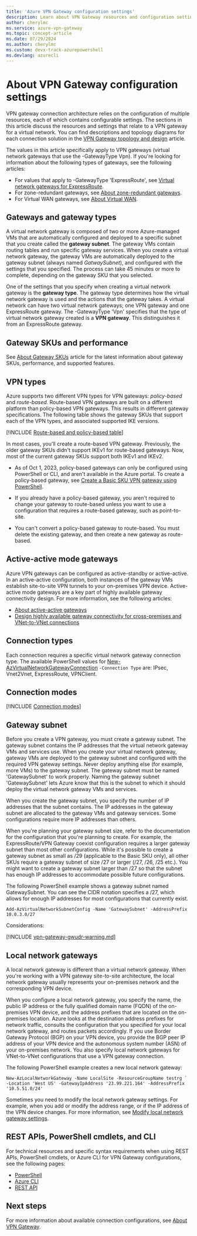 ```yaml
---
title: 'Azure VPN Gateway configuration settings'
description: Learn about VPN Gateway resources and configuration settings.
author: cherylmc
ms.service: azure-vpn-gateway
ms.topic: concept-article
ms.date: 07/29/2024
ms.author: cherylmc 
ms.custom: devx-track-azurepowershell
ms.devlang: azurecli
---
```

# About VPN Gateway configuration settings

VPN gateway connection architecture relies on the configuration of multiple resources, each of which contains configurable settings. The sections in this article discuss the resources and settings that relate to a VPN gateway for a virtual network. You can find descriptions and topology diagrams for each connection solution in the [VPN Gateway topology and design](design.md) article.

The values in this article specifically apply to VPN gateways (virtual network gateways that use the -GatewayType Vpn). If you're looking for information about the following types of gateways, see the following articles:

* For values that apply to -GatewayType 'ExpressRoute', see [Virtual network gateways for ExpressRoute](../expressroute/expressroute-about-virtual-network-gateways.md).
* For zone-redundant gateways, see [About zone-redundant gateways](about-zone-redundant-vnet-gateways.md).
* For Virtual WAN gateways, see [About Virtual WAN](../virtual-wan/virtual-wan-about.md).

## <a name="gwtype"></a>Gateways and gateway types

A virtual network gateway is composed of two or more Azure-managed VMs that are automatically configured and deployed to a specific subnet that you create called the **gateway subnet**. The gateway VMs contain routing tables and run specific gateway services. When you create a virtual network gateway, the gateway VMs are automatically deployed to the gateway subnet (always named *GatwaySubnet*), and configured with the settings that you specified. The process can take 45 minutes or more to complete, depending on the gateway SKU that you selected.

One of the settings that you specify when creating a virtual network gateway is the **gateway type**. The gateway type determines how the virtual network gateway is used and the actions that the gateway takes. A virtual network can have two virtual network gateways; one VPN gateway and one ExpressRoute gateway. The -GatewayType 'Vpn' specifies that the type of virtual network gateway created is a **VPN gateway**. This distinguishes it from an ExpressRoute gateway.

## <a name="gwsku"></a>Gateway SKUs and performance

See [About Gateway SKUs](about-gateway-skus.md) article for the latest information about gateway SKUs, performance, and supported features.

## <a name="vpntype"></a>VPN types

Azure supports two different VPN types for VPN gateways: *policy-based* and *route-based*. Route-based VPN gateways are built on a different platform than policy-based VPN gateways. This results in different gateway specifications. The following table shows the gateway SKUs that support each of the VPN types, and associated supported IKE versions.

[!INCLUDE [Route-based and policy-based table](../../includes/vpn-gateway-vpn-type-table.md)]

In most cases, you'll create a route-based VPN gateway. Previously, the older gateway SKUs didn't support IKEv1 for route-based gateways. Now, most of the current gateway SKUs support both IKEv1 and IKEv2.

* As of Oct 1, 2023, policy-based gateways can only be configured using PowerShell or CLI, and aren't available in the Azure portal. To create a policy-based gateway, see [Create a Basic SKU VPN gateway using PowerShell](create-gateway-basic-sku-powershell.md).

* If you already have a policy-based gateway, you aren't required to change your gateway to route-based unless you want to use a configuration that requires a route-based gateway, such as point-to-site.
* You can't convert a policy-based gateway to route-based. You must delete the existing gateway, and then create a new gateway as route-based.

## <a name="active"></a>Active-active mode gateways

Azure VPN gateways can be configured as active-standby or active-active. In an active-active configuration, both instances of the gateway VMs establish site-to-site VPN tunnels to your on-premises VPN device. Active-active mode gateways are a key part of highly available gateway connectivity design. For more information, see the following articles:

* [About active-active gateways](about-active-active-gateways.md)
* [Design highly available gateway connectivity for cross-premises and VNet-to-VNet connections](vpn-gateway-highlyavailable.md)

## <a name="connectiontype"></a>Connection types

Each connection requires a specific virtual network gateway connection type. The available PowerShell values for [New-AzVirtualNetworkGatewayConnection](/powershell/module/az.network/new-azvirtualnetworkgatewayconnection) `-Connection Type` are: IPsec, Vnet2Vnet, ExpressRoute, VPNClient.

## <a name="connectionmode"></a>Connection modes

[!INCLUDE [Connection modes](../../includes/vpn-gateway-connection-mode-include.md)]

## <a name="gwsub"></a>Gateway subnet

Before you create a VPN gateway, you must create a gateway subnet. The gateway subnet contains the IP addresses that the virtual network gateway VMs and services use. When you create your virtual network gateway, gateway VMs are deployed to the gateway subnet and configured with the required VPN gateway settings. Never deploy anything else (for example, more VMs) to the gateway subnet. The gateway subnet must be named 'GatewaySubnet' to work properly. Naming the gateway subnet 'GatewaySubnet' lets Azure know that this is the subnet to which it should deploy the virtual network gateway VMs and services.

When you create the gateway subnet, you specify the number of IP addresses that the subnet contains. The IP addresses in the gateway subnet are allocated to the gateway VMs and gateway services. Some configurations require more IP addresses than others.

When you're planning your gateway subnet size, refer to the documentation for the configuration that you're planning to create. For example, the ExpressRoute/VPN Gateway coexist configuration requires a larger gateway subnet than most other configurations. While it's possible to create a gateway subnet as small as /29 (applicable to the Basic SKU only), all other SKUs require a gateway subnet of size /27 or larger (/27, /26, /25 etc.). You might want to create a gateway subnet larger than /27 so that the subnet has enough IP addresses to accommodate possible future configurations.

The following PowerShell example shows a gateway subnet named GatewaySubnet. You can see the CIDR notation specifies a /27, which allows for enough IP addresses for most configurations that currently exist.

```azurepowershell-interactive
Add-AzVirtualNetworkSubnetConfig -Name 'GatewaySubnet' -AddressPrefix 10.0.3.0/27
```

Considerations:

[!INCLUDE [vpn-gateway-gwudr-warning.md](../../includes/vpn-gateway-gwudr-warning.md)]

## <a name="lng"></a>Local network gateways

A local network gateway is different than a virtual network gateway. When you're working with a VPN gateway site-to-site architecture, the local network gateway usually represents your on-premises network and the corresponding VPN device.

When you configure a local network gateway, you specify the name, the public IP address or the fully qualified domain name (FQDN) of the on-premises VPN device, and the address prefixes that are located on the on-premises location. Azure looks at the destination address prefixes for network traffic, consults the configuration that you specified for your local network gateway, and routes packets accordingly. If you use Border Gateway Protocol (BGP) on your VPN device, you provide the BGP peer IP address of your VPN device and the autonomous system number (ASN) of your on-premises network. You also specify local network gateways for VNet-to-VNet configurations that use a VPN gateway connection.

The following PowerShell example creates a new local network gateway:

```azurepowershell-interactive
New-AzLocalNetworkGateway -Name LocalSite -ResourceGroupName testrg `
-Location 'West US' -GatewayIpAddress '23.99.221.164' -AddressPrefix '10.5.51.0/24'
```

Sometimes you need to modify the local network gateway settings. For example, when you add or modify the address range, or if the IP address of the VPN device changes. For more information, see [Modify local network gateway settings](vpn-gateway-modify-local-network-gateway-portal.md).

## <a name="resources"></a>REST APIs, PowerShell cmdlets, and CLI

For technical resources and specific syntax requirements when using REST APIs, PowerShell cmdlets, or Azure CLI for VPN Gateway configurations, see the following pages:

* [PowerShell](/powershell/module/az.network#vpn)
* [Azure CLI](/cli/azure/network/vnet-gateway)
* [REST API](/rest/api/network/virtualnetworkgateways)

## Next steps

For more information about available connection configurations, see [About VPN Gateway](vpn-gateway-about-vpngateways.md).
